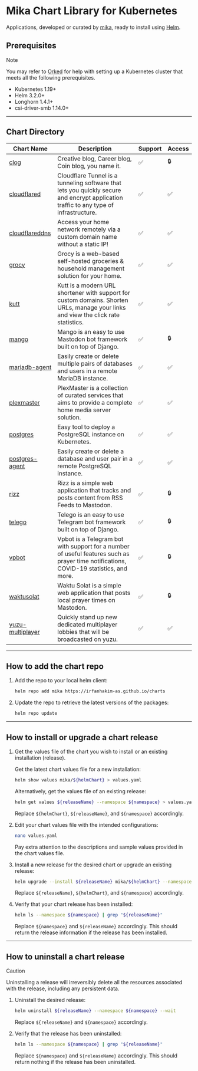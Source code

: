 # Mika Chart Library for Kubernetes

Applications, developed or curated by [mika](https://github.com/irfanhakim-as), ready to install using [Helm](https://helm.sh).

## Prerequisites

> [!NOTE]  
> You may refer to [Orked](https://github.com/irfanhakim-as/orked) for help with setting up a Kubernetes cluster that meets all the following prerequisites.

- Kubernetes 1.19+
- Helm 3.2.0+
- Longhorn 1.4.1+
- csi-driver-smb 1.14.0+

---

## Chart Directory

| Chart Name | Description | Support | Access |
| ---------- | ----------- | ------- | ------ |
| [clog](https://github.com/irfanhakim-as/charts/tree/master/mika/clog) | Creative blog, Career blog, Coin blog, you name it. | ✅ | 🔒 |
| [cloudflared](https://github.com/irfanhakim-as/charts/tree/master/mika/cloudflared) | Cloudflare Tunnel is a tunneling software that lets you quickly secure and encrypt application traffic to any type of infrastructure. | ✅ | ✅ |
| [cloudflareddns](https://github.com/irfanhakim-as/charts/tree/master/mika/cloudflareddns) | Access your home network remotely via a custom domain name without a static IP! | ✅ | ✅ |
| [grocy](https://github.com/irfanhakim-as/charts/tree/master/mika/grocy) | Grocy is a web-based self-hosted groceries & household management solution for your home. | ✅ | ✅ |
| [kutt](https://github.com/irfanhakim-as/charts/tree/master/mika/kutt) | Kutt is a modern URL shortener with support for custom domains. Shorten URLs, manage your links and view the click rate statistics. | ✅ | ✅ |
| [mango](https://github.com/irfanhakim-as/charts/tree/master/mika/mango) | Mango is an easy to use Mastodon bot framework built on top of Django. | ✅ | 🔒 |
| [mariadb-agent](https://github.com/irfanhakim-as/charts/tree/master/mika/mariadb-agent) | Easily create or delete multiple pairs of databases and users in a remote MariaDB instance. | ✅ | ✅ |
| [plexmaster](https://github.com/irfanhakim-as/charts/tree/master/mika/plexmaster) | PlexMaster is a collection of curated services that aims to provide a complete home media server solution. | ✅ | ✅ |
| [postgres](https://github.com/irfanhakim-as/charts/tree/master/mika/postgres) | Easy tool to deploy a PostgreSQL instance on Kubernetes. | ✅ | ✅ |
| [postgres-agent](https://github.com/irfanhakim-as/charts/tree/master/mika/postgres-agent) | Easily create or delete a database and user pair in a remote PostgreSQL instance. | ✅ | ✅ |
| [rizz](https://github.com/irfanhakim-as/charts/tree/master/mika/rizz) | Rizz is a simple web application that tracks and posts content from RSS Feeds to Mastodon. | ✅ | 🔒 |
| [telego](https://github.com/irfanhakim-as/charts/tree/master/mika/telego) | Telego is an easy to use Telegram bot framework built on top of Django. | ✅ | 🔒 |
| [vpbot](https://github.com/irfanhakim-as/charts/tree/master/mika/vpbot) | Vpbot is a Telegram bot with support for a number of useful features such as prayer time notifications, COVID-19 statistics, and more. | ✅ | 🔒 |
| [waktusolat](https://github.com/irfanhakim-as/charts/tree/master/mika/waktusolat) | Waktu Solat is a simple web application that posts local prayer times on Mastodon. | ✅ | 🔒 |
| [yuzu-multiplayer](https://github.com/irfanhakim-as/charts/tree/master/mika/yuzu-multiplayer) | Quickly stand up new dedicated multiplayer lobbies that will be broadcasted on yuzu. | ✅ | ✅ |

---

## How to add the chart repo

1. Add the repo to your local helm client:

    ```sh
    helm repo add mika https://irfanhakim-as.github.io/charts
    ```

2. Update the repo to retrieve the latest versions of the packages:

    ```sh
    helm repo update
    ```

---

## How to install or upgrade a chart release

1. Get the values file of the chart you wish to install or an existing installation (release).

    Get the latest chart values file for a new installation:

    ```sh
    helm show values mika/${helmChart} > values.yaml
    ```

    Alternatively, get the values file of an existing release:

    ```sh
    helm get values ${releaseName} --namespace ${namespace} > values.yaml
    ```

    Replace `${helmChart}`, `${releaseName}`, and `${namespace}` accordingly.

2. Edit your chart values file with the intended configurations:

    ```sh
    nano values.yaml
    ```

    Pay extra attention to the descriptions and sample values provided in the chart values file.

3. Install a new release for the desired chart or upgrade an existing release:

    ```sh
    helm upgrade --install ${releaseName} mika/${helmChart} --namespace ${namespace} --create-namespace --values values.yaml --wait
    ```

    Replace `${releaseName}`, `${helmChart}`, and `${namespace}` accordingly.

4. Verify that your chart release has been installed:

    ```sh
    helm ls --namespace ${namespace} | grep "${releaseName}"
    ```

    Replace `${namespace}` and `${releaseName}` accordingly. This should return the release information if the release has been installed.

---

## How to uninstall a chart release

> [!CAUTION]  
> Uninstalling a release will irreversibly delete all the resources associated with the release, including any persistent data.

1. Uninstall the desired release:

    ```sh
    helm uninstall ${releaseName} --namespace ${namespace} --wait
    ```

    Replace `${releaseName}` and `${namespace}` accordingly.

2. Verify that the release has been uninstalled:

    ```sh
    helm ls --namespace ${namespace} | grep "${releaseName}"
    ```

    Replace `${namespace}` and `${releaseName}` accordingly. This should return nothing if the release has been uninstalled.
